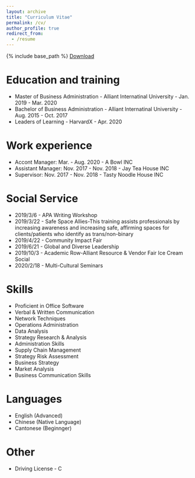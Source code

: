 ```yaml
---
layout: archive
title: "Curriculum Vitae"
permalink: /cv/
author_profile: true
redirect_from:
  - /resume
---
```


{% include base_path %}
[Download](https://aliceyu68.github.io/tongjie-yu.github.io/files/Tongjie_Yu___Resume.pdf)

Education and training
======
* Master of Business Administration - Alliant Internatinal University - Jan. 2019 - Mar. 2020
* Bachelor of Business Administration - Alliant Internatinal University - Aug. 2015 - Oct. 2017
* Leaders of Learning - HarvardX - Apr. 2020

Work experience
======
* Accont Manager: Mar. - Aug. 2020 - A Bowl INC
* Assistant Manager: Nov. 2017 - Nov. 2018 - Jay Tea House INC
* Supervisor: Nov. 2017 - Nov. 2018 - Tasty Noodle House INC  

Social Service
======
* 2019/3/6 - APA Writing Workshop
* 2019/3/22 - Safe Space Allies-This training assists professionals by increasing awareness and increasing safe, affirming spaces for clients/patients who identify     as trans/non-binary
* 2019/4/22 - Community Impact Fair
* 2019/6/21 - Global and Diverse Leadership
* 2019/10/3 - Academic Row-Alliant Resource & Vendor Fair Ice Cream Social 
* 2020/2/18 - Multi-Cultural Seminars

  
Skills
======
* Proficient in Office Software
* Verbal & Written Communication
* Network Techniques
* Operations Administration
* Data Analysis
* Strategy Research \& Analysis
* Administration Skills
* Supply Chain Management
* Strategy Risk Assessment 
* Business Strategy
* Market Analysis
* Business Communication Skills  

Languages
======
* English (Advanced)
* Chinese (Native Language)
* Cantonese (Beginnger)
  
Other
======
* Driving License - C 
